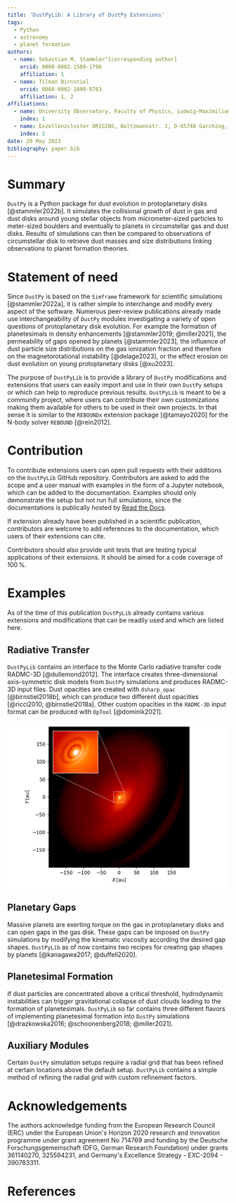 ```yaml
---
title: 'DustPyLib: A Library of DustPy Extensions'
tags:
  - Python
  - astronomy
  - planet formation
authors:
  - name: Sebastian M. Stammler^[corresponding author]
    orcid: 0000-0002-1589-1796
    affiliation: 1
  - name: Tilman Birnstiel
    orcid: 0000-0002-1899-8783
    affiliation: 1, 2
affiliations:
  - name: University Observatory, Faculty of Physics, Ludwig-Maximilians-Universität München, Scheinerstr. 1, 81679 Munich, Germany
    index: 1
  - name: Exzellenzcluster ORIGINS, Boltzmannstr. 2, D-85748 Garching, Germany
    index: 2
date: 20 May 2023
bibliography: paper.bib
---
```


# Summary

`DustPy` is a Python package for dust evolution in protoplanetary disks [@stammler2022b]. It simulates the collisional growth of dust in gas and dust disks around young stellar objects from micrometer-sized particles to meter-sized boulders and eventually to planets in circumstellar gas and dust disks. Results of simulations can then be compared to observations of circumstellar disk to retrieve dust masses and size distributions linking observations to planet formation theories.

# Statement of need

Since `DustPy` is based on the `Simframe` framework for scientific simulations [@stammler2022a], it is rather simple to interchange and modify every aspect of the software. Numerous peer-review publications already made use interchangeability of `DustPy` modules investigating a variety of open questions of protoplanetary disk evolution. For example the formation of planetesimals in density enhancements [@stammler2019; @miller2021], the permeability of gaps opened by planets [@stammler2023], the influence of dust particle size distributions on the gas ionization fraction and therefore on the magnetorotational instability [@delage2023], or the effect erosion on dust evolution on young protoplanetary disks [@xu2023].

The purpose of `DustPyLib` is to provide a library of `DustPy` modifications and extensions that users can easily import and use in their own `DustPy` setups or which can help to reproduce previous results. `DustPyLib` is meant to be a community project, where users can contribute their own customizations making them available for others to be used in their own projects. In that sense it is similar to the `REBOUNDx` extension package [@tamayo2020] for the N-body solver `REBOUND` [@rein2012].

# Contribution

To contribute extensions users can open pull requests with their additions on the `DustPyLib` GitHub repository. Contributors are asked to add the scope and a user manual with examples in the form of a Jupyter notebook, which can be added to the documentation. Examples should only demonstrate the setup but not run full simulations, since the documentations is publically hosted by [Read the Docs](https://readthedocs.org/).

If extension already have been published in a scientific publication, contributors are welcome to add references to the documentation, which users of their extensions can cite.

Contributors should also provide unit tests that are testing typical applications of their extensions. It should be aimed for a code coverage of $100\,\%$.

# Examples

As of the time of this publication `DustPyLib` already contains various extensions and modifications that can be readily used and which are listed here.

## Radiative Transfer

`DustPyLib` contains an interface to the Monte Carlo radiative transfer code RADMC-3D [@dullemond2012]. The interface creates three-dimensional axis-symmetric disk models from `DustPy` simulations and produces RADMC-3D input files. Dust opacities are created with `dsharp_opac` [@birnstiel2018b], which can produce two different dust opacities [@ricci2010; @birnstiel2018a]. Other custom opacities in the `RADMC-3D` input format can be produced with `OpTool` [@dominik2021].

![Radiative transfer calculation of the protoplanetary disk of a Solar System analogue containing only the planets Jupiter and Saturn made with `RADMC-3D`. The input files for `RADMC-3D` have been created with `DustPyLib` from a `DustPy` simulation. \label{fig:radmc3d}](radmc3d.png)

## Planetary Gaps

Massive planets are exerting torque on the gas in protoplanetary disks and can open gaps in the gas disk. These gaps can be imposed on `DustPy` simulations by modifying the kinematic viscosity according the desired gap shapes. `DustPyLib` as of now contains two recipes for creating gap shapes by planets [@kanagawa2017; @duffell2020].

## Planetesimal Formation

If dust particles are concentrated above a critical threshold, hydrodynamic instabilities can trigger gravitational collapse of dust clouds leading to the formation of planetesimals. `DustPyLib` so far contains three different flavors of implementing planetesimal formation into `DustPy` simulations [@drazkowska2016; @schoonenberg2018; @miller2021].

## Auxiliary Modules

Certain `DustPy` simulation setups require a radial grid that has been refined at certain locations above the default setup. `DustPyLib` contains a simple method of refining the radial grid with custom refinement factors.

# Acknowledgements

The authors acknowledge funding from the European Research Council (ERC) under the European Union's Horizon 2020 research and innovation programme under grant agreement No 714769 and funding by the Deutsche Forschungsgemeinschaft (DFG, German Research Foundation) under grants 361140270, 325594231, and Germany's Excellence Strategy - EXC-2094 - 390783311.

# References
